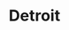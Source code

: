 ---
title: Detroit
crosslinks:
- youtubefactsbot
- autotldr
- news
- Michigan
- tmsbmeta
- cincinnati
- youtubot
- Portland
- GrossePointe
- Pictures
- downriver
- botwatch
- socialism
- Atlanta
- u_imguralbumbot
- IAmA
- autourbanbot
- nottheonion
- anti_gif_bot
- SelfDrivingCars
---